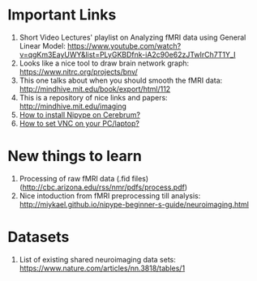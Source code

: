 # Important Links
1. Short Video Lectures' playlist  on Analyzing fMRI data using General Linear Model:
 https://www.youtube.com/watch?v=qgKm3EayUWY&list=PLyGKBDfnk-iA2c90e62zJTwIrCh7T1Y_I
2. Looks like a nice tool to draw brain network graph:
 https://www.nitrc.org/projects/bnv/
3. This one talks about when you should smooth the fMRI data:
 http://mindhive.mit.edu/book/export/html/112
4. This is a repository of nice links and papers:
http://mindhive.mit.edu/imaging
5. [How to install Nipype on Cerebrum?](installingNipype.md)
6. [How to set VNC on your PC/laptop?](https://github.com/singlakdeepak/Wiki/blob/master/SetVNC.md)
 
 
# New things to learn
1. Processing of raw fMRI data (.fid files)
(http://cbc.arizona.edu/rss/nmr/pdfs/process.pdf)
2. Nice intoduction from fMRI preprocessing till analysis:
http://miykael.github.io/nipype-beginner-s-guide/neuroimaging.html

# Datasets
1. List of existing shared neuroimaging data sets:
https://www.nature.com/articles/nn.3818/tables/1

